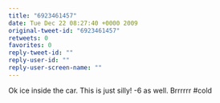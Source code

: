 ```yaml
---
title: "6923461457"
date: Tue Dec 22 08:27:40 +0000 2009
original-tweet-id: "6923461457"
retweets: 0
favorites: 0
reply-tweet-id: ""
reply-user-id: ""
reply-user-screen-name: ""
---
```

Ok ice inside the car. This is just silly! -6 as well. Brrrrrr #cold

